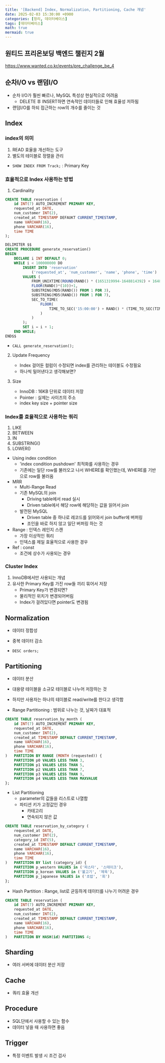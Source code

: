 ```yaml
---
title: '[Backend] Index, Normalization, Partitioning, Cache 개념'
date: 2025-02-03 15:30:00 +0900
categories: [정리, 데이터베이스]
tags: [데이터베이스]
math: true
mermaid: true
---
```


## 원티드 프리온보딩 백엔드 챌린지 2월
<https://www.wanted.co.kr/events/pre_challenge_be_4>

## 순차I/O vs 랜덤I/O
- 순차 I/O가 훨씬 빠르나, MySQL 특성상 현실적으로 어려움
    - DELETE 후 INSERT하면 연속적인 데이터들로 인해 효율성 저하됨
- 랜덤I/O를 하되 접근하는 row의 개수를 줄이는 것

## Index
### index의 의미
1. READ 효율을 개선하는 도구
2. 별도의 테이블로 정렬을 관리

- `SHOW INDEX FROM Track;` : Primary Key

### 효율적으로 Index 사용하는 방법
1. Cardinality
```sql
CREATE TABLE reservation (
    id INT(7) AUTO_INCREMENT PRIMARY KEY,
    requested_at DATE,
    num_customer INT(2),
    created_at TIMESTAMP DEFAUKT CURRENT_TIMESTAMP,
    name VARCHAR(16),
    phone VARCHAR(16),
    time TIME
);
```
```sql
DELIMITER $$
CREATE PROCEDURE generate_reservation()
BEGIN
    DECLARE i INT DEFAULT 0;
    WHILE i < 100000000 DO
        INSERT INTO 'reservation'
            ('requested_at', 'num_customer', 'name', 'phone', 'time')
        VALUES (
            FROM_UNIXTIME(ROUND(RAND() * (1651319994-1648814392) + 1648814394))
            FLOOR(RAND()*(10))+1,
            SUBSTRING(MD5(RAND()) FROM 1 FOR 3),
            SUBSTRING(MD5(RAND()) FROM 1 FOR 7),
            SEC_TO_TIME(
                FLOOR(
                    TIME_TO_SEC('15:00:00') + RAND() * (TIME_TO_SEC(TIMEDIFF('22:00:00', '15:00:00')))
                )
            )
        );
        SET i = i + 1;
    END WHILE;
END$$
```
- `CALL generate_reservation();`

2. Update Frequency
    - Index 걸어둔 컬럼이 수정되면 index를 관리하는 테이블도 수정필요
    - 하나씩 밀어낸다고 생각해보면?

3. Size
    - InnoDB : 16KB 단위로 데이터 저장
    - Pointer : 실제는 사이즈의 주소
    - index key size + pointer size

### Index를 효율적으로 사용하는 쿼리
1. LIKE
2. BETWEEN
3. IN
4. SUBSTRING()
5. LOWER()

- Using index condition
    - 'index condition pushdown' 최적화를 사용하는 경우
    - 기존에는 일단 row를 불러오고 나서 WHERE를 확인했는데, WHERE를 기반으로 row를 불러옴
- MRR
    - Multi-Range Read
    - 기존 MySQL의 join
        - Driving table에서 read 실시
        - Driven table에서 해당 row에 해당하는 값을 읽어서 join
    - 발전된 MySQL
        - Driven table 중 하나로 레코드를 읽어와서 join buffer에 버퍼링
        - 조인을 바로 하지 않고 일단 버퍼링 하는 것
- Range : 인덱스 레인지 스캔
    - 가장 이상적인 쿼리
    - 인덱스를 제일 효율적으로 사용한 경우
- Ref : const
    - 조건에 상수가 사용되는 경우

### Cluster Index
1. InnoDB에서만 사용되는 개념
2. 유사한 Primary Key를 가진 row들 끼리 묶어서 저장
    - Primary Key가 변경되면?
    - 물리적인 위치가 변경되어버림
    - Index가 걸려있다면 pointer도 변경됨

## Normalization
- 데이터 정합성
- 중복 데이터 감소

- `DESC orders;`

## Partitioning
- 데이터 분산
- 대용량 테이블을 소규모 테이블로 나누어 저장하는 것
- 하지만 사용자는 하나의 테이블로 read/write를 한다고 생각함

- Range Partitioning : 범위로 나누는 것, 날짜가 대표적
```sql
CREATE TABLE reservation_by_month (
    id INT(7) AUTO_INCREMENT PRIMARY KEY,
    requested_at DATE,
    num_customer INT(2),
    created_at TIMESTAMP DEFAULT CURRENT_TIMESTAMP,
    name VARCHAR(16),
    phone VARCHAR(16),
    time TIME
)   PARTITION BY RANGE (MONTH (requested)) {
    PARTITION p0 VALUES LESS THAN 3,
    PARTITION p1 VALUES LESS THAN 5,
    PARTITION p2 VALUES LESS THAN 7,
    PARTITION p3 VALUES LESS THAN 9,
    PARTITION p4 VALUES LESS THAN MAXVALUE
};
```
- List Partitioning
    - parameter의 값들을 리스트로 나열함
    - 파티션 키가 고정값인 경우
        - 카테고리
        - 연속되지 않은 값
```sql
CREATE TABLE reservation_by_category (
    requested_at DATE,
    num_customer INT(2),
    category_id INT(5),
    created_at TIMESTAMP DEFAULT CURRENT_TIMESTAMP,
    name VARCHAR(16),
    phone VARCHAR(16),
    time TIME
)   PARTITION BY list (category_id) {
    PARTITION p_western VALUES in ('파스타', '스테이크'),
    PARTITION p_korean VALUES in ('불고기', '제육'),
    PARTITION p_japanese VALUES in ('초밥', '회')
};
```

- Hash Partition : Range, list로 균등하게 데이터를 나누기 어려운 경우
```sql
CREATE TABLE reservation (
    id INT(7) AUTO_INCREMENT PRIMARY KEY,
    requested_at DATE,
    num_customer INT(2),
    created_at TIMESTAMP DEFAULT CURRENT_TIMESTAMP,
    name VARCHAR(16),
    phone VARCHAR(16),
    time TIME
)   PARTITION BY HASH(id) PARTITIONS 4;
```

## Sharding
- 여러 서버에 데이터 분산 저장

## Cache
- 쿼리 효율 개선

## Procedure
- SQL단에서 사용할 수 있는 함수
- 데이터 넣을 때 사용하면 좋음

## Trigger
- 특정 이벤트 발생 시 조건 검사